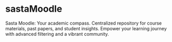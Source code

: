 # sastaMoodle
Sasta Moodle: Your academic compass. Centralized repository for course materials, past papers, and student insights. Empower your learning journey with advanced filtering and a vibrant community.
